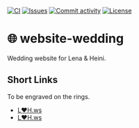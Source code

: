 [![CI](https://img.shields.io/github/actions/workflow/status/heinrichreimer/website-wedding/ci.yml?branch=main&style=flat-square)](https://github.com/heinrichreimer/website-wedding/actions/workflows/ci.yml)
[![Issues](https://img.shields.io/github/issues/heinrichreimer/website-wedding?style=flat-square)](https://github.com/heinrichreimer/website-wedding/issues)
[![Commit activity](https://img.shields.io/github/commit-activity/m/heinrichreimer/website-wedding?style=flat-square)](https://github.com/heinrichreimer/website-wedding/commits)
[![License](https://img.shields.io/github/license/heinrichreimer/website-wedding?style=flat-square)](LICENSE)

# 🌐 website-wedding

Wedding website for Lena & Heini.

## Short Links

To be engraved on the rings.

- [L❤H.ws](https://L❤H.ws)
- [L♥H.ws](https://L♥H.ws)
